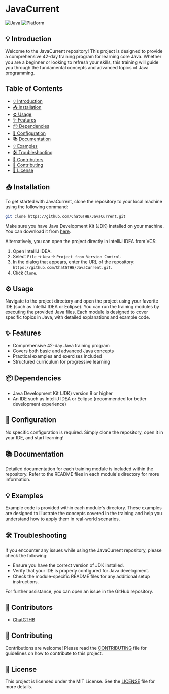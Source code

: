 
# JavaCurrent

![Java](https://img.shields.io/badge/Java-ED8B00?style=for-the-badge&logo=java&logoColor=white)
![Platform](https://img.shields.io/badge/platform-JVM-blue?style=for-the-badge)

## 💡 Introduction
Welcome to the JavaCurrent repository! This project is designed to provide a comprehensive 42-day training program for learning core Java. Whether you are a beginner or looking to refresh your skills, this training will guide you through the fundamental concepts and advanced topics of Java programming.

## Table of Contents
- [💡 Introduction](#💡-introduction)
- [📥 Installation](#📥-installation)
- [⚙️ Usage](#⚙️-usage)
- [✨ Features](#✨-features)
- [📦 Dependencies](#📦-dependencies)
- [🔧 Configuration](#🔧-configuration)
- [📚 Documentation](#📚-documentation)
- [💡 Examples](#💡-examples)
- [🛠️ Troubleshooting](#🛠️-troubleshooting)
- [👥 Contributors](#👥-contributors)
- [🤝 Contributing](#🤝-contributing)
- [📜 License](#📜-license)

## 📥 Installation
To get started with JavaCurrent, clone the repository to your local machine using the following command:
```bash
git clone https://github.com/ChatGTHB/JavaCurrent.git
```
Make sure you have Java Development Kit (JDK) installed on your machine. You can download it from [here](https://www.oracle.com/java/technologies/javase-downloads.html).

Alternatively, you can open the project directly in IntelliJ IDEA from VCS:
1. Open IntelliJ IDEA.
2. Select `File` -> `New` -> `Project from Version Control`.
3. In the dialog that appears, enter the URL of the repository: `https://github.com/ChatGTHB/JavaCurrent.git`.
4. Click `Clone`.

## ⚙️ Usage
Navigate to the project directory and open the project using your favorite IDE (such as IntelliJ IDEA or Eclipse). You can run the training modules by executing the provided Java files. Each module is designed to cover specific topics in Java, with detailed explanations and example code.

## ✨ Features
- Comprehensive 42-day Java training program
- Covers both basic and advanced Java concepts
- Practical examples and exercises included
- Structured curriculum for progressive learning

## 📦 Dependencies
- Java Development Kit (JDK) version 8 or higher
- An IDE such as IntelliJ IDEA or Eclipse (recommended for better development experience)

## 🔧 Configuration
No specific configuration is required. Simply clone the repository, open it in your IDE, and start learning!

## 📚 Documentation
Detailed documentation for each training module is included within the repository. Refer to the README files in each module's directory for more information.

## 💡 Examples
Example code is provided within each module's directory. These examples are designed to illustrate the concepts covered in the training and help you understand how to apply them in real-world scenarios.

## 🛠️ Troubleshooting
If you encounter any issues while using the JavaCurrent repository, please check the following:
- Ensure you have the correct version of JDK installed.
- Verify that your IDE is properly configured for Java development.
- Check the module-specific README files for any additional setup instructions.

For further assistance, you can open an issue in the GitHub repository.

## 👥 Contributors
- [ChatGTHB](https://github.com/ChatGTHB)

## 🤝 Contributing
Contributions are welcome! Please read the [CONTRIBUTING](CONTRIBUTING.md) file for guidelines on how to contribute to this project.

## 📜 License
This project is licensed under the MIT License. See the [LICENSE](LICENSE) file for more details.
